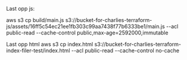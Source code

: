 Last opp js: 

aws s3 cp build/main.js s3://bucket-for-charlies-terraform-js/assets/16ff5c54ec21ee1fb303c99aa7438f77b6333be1/main.js --acl public-read --cache-control public,max-age=2592000,immutable

Last opp html
aws s3 cp index.html s3://bucket-for-charlies-terraform-index-filer-test/index.html --acl public-read --cache-control no-cache
